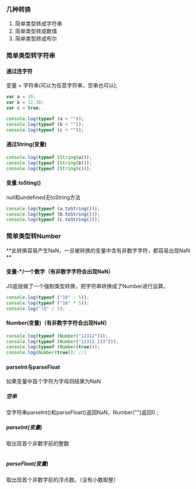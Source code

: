 ### 几种转换
1. 简单类型转成字符串
2. 简单类型转成数值
3. 简单类型转成布尔

### 简单类型转字符串
#### 通过连字符
变量 + 字符串(可以为任意字符串，空串也可以); 

```js
var a = 10;
var b = 12.30;
var c = true;

console.log(typeof (a + ""));
console.log(typeof (b + ""));
console.log(typeof (c + ""));
```

#### 通过String(变量)

```js
console.log(typeof (String(a)));
console.log(typeof (String(b)));
console.log(typeof (String(c)));
```

#### 变量.toSting()
null和undefined无toString方法

```js
console.log(typeof (a.toString()));
console.log(typeof (b.toString()));
console.log(typeof (c.toString()));
```

### 简单类型转Number
**此转换容易产生NaN，一旦被转换的变量中含有非数字字符，都容易出现NaN**

#### 变量-*/一个数字（有非数字字符会出现NaN）
JS底层做了一个强制类型转换，把字符串转换成了Number进行运算。  

```js
console.log(typeof ("10" - 5));
console.log(typeof ("10" * 5));
console.log("!@" / 5);
```

#### Number(变量)（有非数字字符会出现NaN）

```js 
console.log(typeof (Number("12312")));
console.log(typeof (Number("12312.233")));
console.log(typeof (Number(true)));
console.log(Number(true)); //1
```

#### parseInt与parseFloat
如果变量中首个字符为字母则结果为NaN

##### 空串
空字符串parseInt()和parseFloat()返回NaN，Number("")返回0;

##### parseInt(变量)
取出现首个非数字前的整数  

```js

```

##### parseFloat(变量)
取出现首个非数字前的浮点数。（没有小数取整）  



